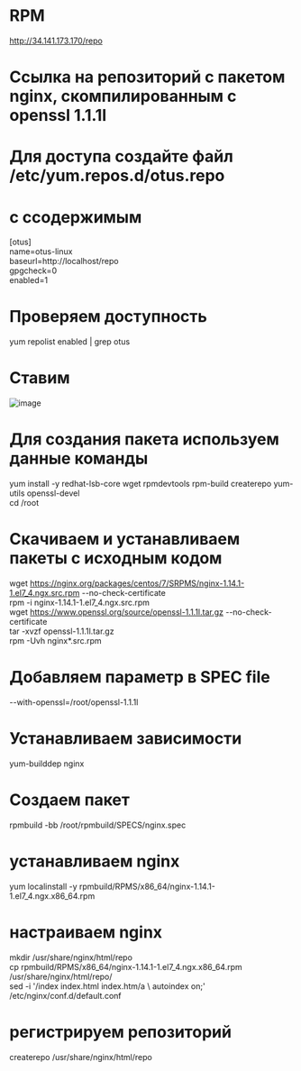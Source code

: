 # RPM

http://34.141.173.170/repo
# Ссылка на репозиторий с пакетом nginx, скомпилированным с openssl 1.1.1l

# Для доступа создайте файл /etc/yum.repos.d/otus.repo
# с ссодержимым
[otus]  
name=otus-linux  
baseurl=http://localhost/repo  
gpgcheck=0  
enabled=1  

# Проверяем доступность
yum repolist enabled | grep otus

# Ставим
![image](https://user-images.githubusercontent.com/43366397/136536565-5c41101d-7ba4-496f-b90d-45b5f68a6f74.png)



# Для создания пакета используем данные команды
yum install -y redhat-lsb-core wget rpmdevtools rpm-build createrepo yum-utils openssl-devel  
cd /root  
# Скачиваем и устанавливаем пакеты с исходным кодом
wget https://nginx.org/packages/centos/7/SRPMS/nginx-1.14.1-1.el7_4.ngx.src.rpm --no-check-certificate  
rpm -i nginx-1.14.1-1.el7_4.ngx.src.rpm  
wget https://www.openssl.org/source/openssl-1.1.1l.tar.gz --no-check-certificate  
tar -xvzf openssl-1.1.1l.tar.gz  
rpm -Uvh nginx*.src.rpm  

# Добавляем параметр в SPEC file
--with-openssl=/root/openssl-1.1.1l  

# Устанавливаем зависимости
yum-builddep nginx  
# Создаем пакет
rpmbuild -bb /root/rpmbuild/SPECS/nginx.spec  
# устанавливаем nginx
yum localinstall -y rpmbuild/RPMS/x86_64/nginx-1.14.1-1.el7_4.ngx.x86_64.rpm  
# настраиваем nginx
mkdir /usr/share/nginx/html/repo  
cp rpmbuild/RPMS/x86_64/nginx-1.14.1-1.el7_4.ngx.x86_64.rpm /usr/share/nginx/html/repo/  
sed -i '/index  index.html index.htm/a \        autoindex on;' /etc/nginx/conf.d/default.conf  
# регистрируем репозиторий
createrepo /usr/share/nginx/html/repo  
